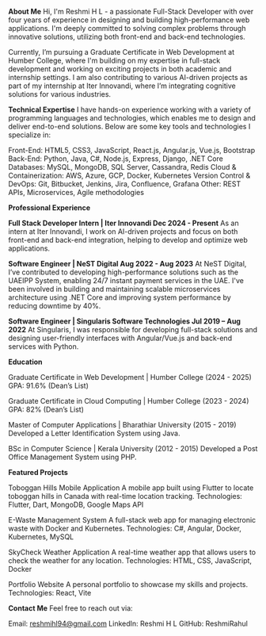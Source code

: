 **About Me**
Hi, I'm Reshmi H L - a passionate Full-Stack Developer with over four years of experience in designing and building high-performance web applications. I'm deeply committed to solving complex problems through innovative solutions, utilizing both front-end and back-end technologies.

Currently, I’m pursuing a Graduate Certificate in Web Development at Humber College, where I'm building on my expertise in full-stack development and working on exciting projects in both academic and internship settings. I am also contributing to various AI-driven projects as part of my internship at Iter Innovandi, where I’m integrating cognitive solutions for various industries.

**Technical Expertise**
I have hands-on experience working with a variety of programming languages and technologies, which enables me to design and deliver end-to-end solutions. Below are some key tools and technologies I specialize in:

Front-End: HTML5, CSS3, JavaScript, React.js, Angular.js, Vue.js, Bootstrap
Back-End: Python, Java, C#, Node.js, Express, Django, .NET Core
Databases: MySQL, MongoDB, SQL Server, Cassandra, Redis
Cloud & Containerization: AWS, Azure, GCP, Docker, Kubernetes
Version Control & DevOps: Git, Bitbucket, Jenkins, Jira, Confluence, Grafana
Other: REST APIs, Microservices, Agile methodologies

**Professional Experience**


**Full Stack Developer Intern | Iter Innovandi
Dec 2024 - Present**
As an intern at Iter Innovandi, I work on AI-driven projects and focus on both front-end and back-end integration, helping to develop and optimize web applications.

**Software Engineer | NeST Digital
Aug 2022 - Aug 2023**
At NeST Digital, I’ve contributed to developing high-performance solutions such as the UAEIPP System, enabling 24/7 instant payment services in the UAE. I've been involved in building and maintaining scalable microservices architecture using .NET Core and improving system performance by reducing downtime by 40%.

**Software Engineer | Singularis Software Technologies
Jul 2019 – Aug 2022**
At Singularis, I was responsible for developing full-stack solutions and designing user-friendly interfaces with Angular/Vue.js and back-end services with Python.

**Education**

Graduate Certificate in Web Development | Humber College (2024 - 2025)
GPA: 91.6% (Dean’s List)

Graduate Certificate in Cloud Computing | Humber College (2023 - 2024)
GPA: 82% (Dean’s List)

Master of Computer Applications | Bharathiar University (2015 - 2019)
Developed a Letter Identification System using Java.

BSc in Computer Science | Kerala University (2012 - 2015)
Developed a Post Office Management System using PHP.

**Featured Projects**

Toboggan Hills Mobile Application
A mobile app built using Flutter to locate toboggan hills in Canada with real-time location tracking.
Technologies: Flutter, Dart, MongoDB, Google Maps API

E-Waste Management System
A full-stack web app for managing electronic waste with Docker and Kubernetes.
Technologies: C#, Angular, Docker, Kubernetes, MySQL

SkyCheck Weather Application
A real-time weather app that allows users to check the weather for any location.
Technologies: HTML, CSS, JavaScript, Docker

Portfolio Website
A personal portfolio to showcase my skills and projects.
Technologies: React, Vite

**Contact Me**
Feel free to reach out via:

Email: reshmihl94@gmail.com
LinkedIn: Reshmi H L
GitHub: ReshmiRahul

